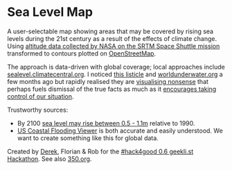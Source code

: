Sea Level Map
=============

A user-selectable map showing areas that may be covered by rising sea levels during the 21st century as a result of the effects of climate change.
Using [altitude data collected by NASA on the SRTM Space Shuttle mission](http://en.wikipedia.org/wiki/SRTM) transformed to contours plotted on [OpenStreetMap](http://leafletjs.com/).

The approach is data-driven with global coverage; local approaches include [sealevel.climatecentral.org](http://sealevel.climatecentral.org/surgingseas/place/cities/LA/New_Orleans#show=cities&center=10/30.0331/-89.8826).
I noticed [this listicle](http://mashable.com/2013/04/05/climate-change-flood-american-cities/) and [worldunderwater.org](http://mashable.com/2014/05/08/sea-level-rise-visualization/) a few months ago but rapidly realised they are [visualising nonsense](http://worldunderwater.org/#/latlon/35.3605555,138.72777769999993&addr=Mt_Fuji,_Kitayama,_Fujinomiya,_Shizuoka,_Japan) that perhaps fuels dismissal of the true facts as much as it [encourages taking control of our situation](http://youtu.be/UKE1G1a1avo).

Trustworthy sources:

- By 2100 [sea level may rise between 0.5 - 1.1m](http://www.climatechange.gov.au/climate-change/adapting-climate-change/australias-coasts-and-climate-change/mapping-sea-level-rise) relative to 1990.
- [US Coastal Flooding Viewer](http://csc.noaa.gov/slr/viewer/) is both accurate and easily understood. We want to create something like this for global data.

Created by [Derek](http://shape-of-code.coding-guidelines.com), Florian & Rob for the [#hack4good 0.6 geekli.st Hackathon](https://geekli.st/hackathon/hack4good-06/project/5414211411aa1b810bacc7d6). See also [350.org](http://world.350.org/uk-gps/).
